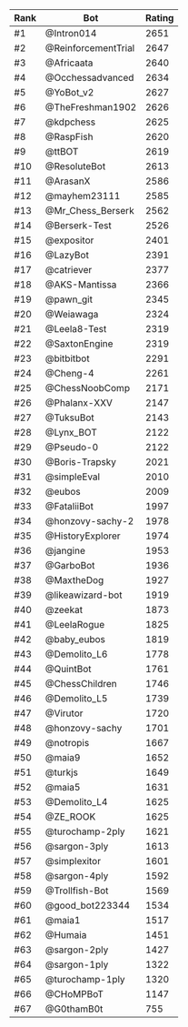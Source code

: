 Rank|Bot|Rating
---|---|---
#1|@Intron014|2651
#2|@ReinforcementTrial|2647
#3|@Africaata|2640
#4|@Occhessadvanced|2634
#5|@YoBot_v2|2627
#6|@TheFreshman1902|2626
#7|@kdpchess|2625
#8|@RaspFish|2620
#9|@ttBOT|2619
#10|@ResoluteBot|2613
#11|@ArasanX|2586
#12|@mayhem23111|2585
#13|@Mr_Chess_Berserk|2562
#14|@Berserk-Test|2526
#15|@expositor|2401
#16|@LazyBot|2391
#17|@catriever|2377
#18|@AKS-Mantissa|2366
#19|@pawn_git|2345
#20|@Weiawaga|2324
#21|@Leela8-Test|2319
#22|@SaxtonEngine|2319
#23|@bitbitbot|2291
#24|@Cheng-4|2261
#25|@ChessNoobComp|2171
#26|@Phalanx-XXV|2147
#27|@TuksuBot|2143
#28|@Lynx_BOT|2122
#29|@Pseudo-0|2122
#30|@Boris-Trapsky|2021
#31|@simpleEval|2010
#32|@eubos|2009
#33|@FataliiBot|1997
#34|@honzovy-sachy-2|1978
#35|@HistoryExplorer|1974
#36|@jangine|1953
#37|@GarboBot|1936
#38|@MaxtheDog|1927
#39|@likeawizard-bot|1919
#40|@zeekat|1873
#41|@LeelaRogue|1825
#42|@baby_eubos|1819
#43|@Demolito_L6|1778
#44|@QuintBot|1761
#45|@ChessChildren|1746
#46|@Demolito_L5|1739
#47|@Virutor|1720
#48|@honzovy-sachy|1701
#49|@notropis|1667
#50|@maia9|1652
#51|@turkjs|1649
#52|@maia5|1631
#53|@Demolito_L4|1625
#54|@ZE_ROOK|1625
#55|@turochamp-2ply|1621
#56|@sargon-3ply|1613
#57|@simplexitor|1601
#58|@sargon-4ply|1592
#59|@Trollfish-Bot|1569
#60|@good_bot223344|1534
#61|@maia1|1517
#62|@Humaia|1451
#63|@sargon-2ply|1427
#64|@sargon-1ply|1322
#65|@turochamp-1ply|1320
#66|@CHoMPBoT|1147
#67|@G0thamB0t|755
